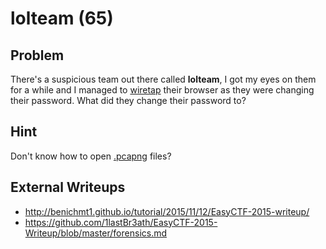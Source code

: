 # lolteam (65)

## Problem

There's a suspicious team out there called **lolteam**, I got my eyes on them for a while and I managed to [wiretap](files/lolteam.pcapng) their browser as they were changing their password. What did they change their password to?

## Hint

Don't know how to open [.pcapng](http://fileinfo.com/extension/pcapng) files?

## External Writeups

* http://benichmt1.github.io/tutorial/2015/11/12/EasyCTF-2015-writeup/
* https://github.com/1lastBr3ath/EasyCTF-2015-Writeup/blob/master/forensics.md